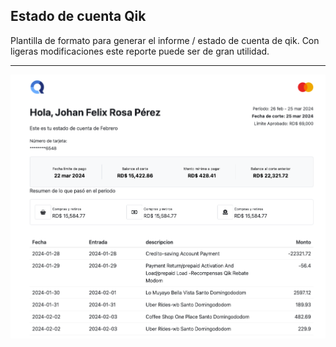 ## Estado de cuenta Qik

Plantilla de formato para generar el informe / estado de cuenta de qik. Con ligeras
modificaciones este reporte puede ser de gran utilidad.

----

![](./assets/report_ss.png)
